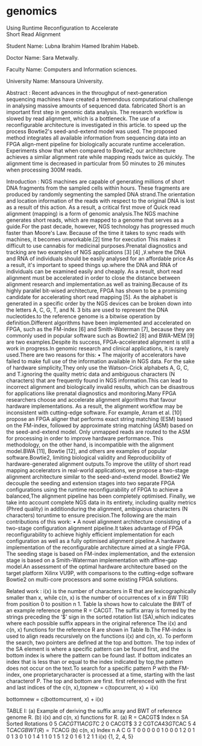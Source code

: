# genomics
Using Runtime Reconfiguration to Accelerate   
                          Short Read Alignment







Student Name: Lubna Ibrahim Hamed Ibrahim Habeb.

Doctor Name: Sara Metwally.

Faculty Name: Computers and Information sciences.

University Name: Mansoura University. 



Abstract : Recent advances in the throughput of next-generation sequencing machines have created a tremendous computational challenge in analysing massive amounts of sequenced data. fabricated Short is an important first step in genomic data analysis. The research workflow is slowed by read alignment, which is a bottleneck. The use of a reconfigurable architecture is investigated in this article. to speed up the process Bowtie2's seed-and-extend model was used. The proposed method integrates all available information from sequencing data into an FPGA align-ment pipeline for biologically accurate runtime acceleration. Experiments show that when compared to Bowtie2, our architecture achieves a similar alignment rate while mapping reads twice as quickly. The alignment time is decreased in particular from 50 minutes to 26 minutes when processing 300M reads.

Introduction : NGS machines are capable of generating millions of short DNA fragments from the sampled cells within hours. These fragments are produced by randomly segmenting the sampled DNA strand.The orientation and location information of the reads with respect to the original DNA is lost as a result of this action. As a result, a critical first move of Quick read alignment (mapping) is a form of genomic analysis.The NGS machine generates short reads, which are mapped to a genome that serves as a guide.For the past decade, however, NGS technology has progressed much faster than Moore's Law. Because of the time it takes to sync reads with machines, it becomes unworkable.[2] time for execution This makes it difficult to use cannabis for medicinal purposes.Prenatal diagnostics and tracking are two examples of NGS applications [3] لا, [4].where the DNA and RNA of individuals should be easily analysed for an affordable price As a result, it's important to speed things up.where the DNA and RNA of individuals can be examined easily and cheaply. As a result, short read alignment must be accelerated in order to close the distance between alignment research and implementation.as well as training.Because of its highly parallel bit-wised architecture, FPGA has shown to be a promising candidate for accelerating short read mapping [5]. As the alphabet is generated in a specific order by the NGS devices can be broken down into the letters A, C, G, T, and N. 3 bits are used to represent the DNA nucleotides.to the reference genome is a bitwise operation by definition.Different algorithms have been implemented and accelerated on FPGA, such as the FM-index [6] and Smith-Waterman [7], because they are commonly used in popular software such as Bowtie2 [8] and BWA-MEM [9] are two examples.Despite its success, FPGA-accelerated alignment is still a work in progress.In genomic research and clinical applications, it is rarely used.There are two reasons for this: • The majority of accelerators have failed to make full use of the information available in NGS data. For the sake of hardware simplicity,They only use the Watson-Crick alphabets A, G, C, and T.ignoring the quality metric data and ambiguous characters (N characters) that are frequently found in NGS information.This can lead to incorrect alignment and biologically invalid results, which can be disastrous for applications like prenatal diagnostics and monitoring.Many FPGA researchers choose and accelerate alignment algorithms that favour hardware implementations. As a result, the alignment workflow may be inconsistent with cutting-edge software. For example, Arram et al. [10] propose an FPGA aligner that performs exact string matching (ESM) based on the FM-index, followed by approximate string matching (ASM) based on the seed-and-extend model. Only unmapped reads are routed to the ASM for processing in order to improve hardware performance. This methodology, on the other hand, is incompatible with the alignment model.BWA [11], Bowtie [12], and others are examples of popular software.Bowtie2, limiting biological validity and Reproducibility of hardware-generated alignment outputs.To improve the utility of short read mapping accelerators in real-world applications, we propose a two-stage alignment architecture similar to the seed-and-extend model. Bowtie2 We decouple the seeding and extension stages into two separate FPGA configurations using the runtime reconfigurability of FPGA to achieve a balanced,The alignment pipeline has been completely optimised. Finally, we take into account complete NGS data in its entirety, including quality metrics (Phred quality) in additionduring the alignment, ambiguous characters (N characters) toruntime to ensure precision.The following are the main contributions of this work: • A novel alignment architecture consisting of a two-stage configuration alignment pipeline.It takes advantage of FPGA reconfigurability to achieve highly efficient implementation for each configuration as well as a fully optimised alignment pipeline.A hardware implementation of the reconfigurable architecture aimed at a single FPGA. The seeding stage is based on FM-index implementation, and the extension stage is based on a Smith-Waterman implementation with affine-gap model.An assessment of the optimal hardware architecture based on the target platform Xilinx VU9P, with comparisons to the cutting-edge software Bowtie2 on multi-core processors and some existing FPGA solutions.

Related work : i(x) is the number of characters in R that are lexicographically smaller than x, while c(n, x) is the number of occurrences of x in BW T(R) from position 0 to position n 1. Table Ia shows how to calculate the BWT of an example reference genome R = CACGT. The suffix array is formed by the strings preceding the ‘$' sign in the sorted rotation list (SA),which indicates where each possible suffix appears in the original reference The i(x) and c(n, x) functions for the reference R are shown in Table Ib.The FM-index is used to align reads recursively on the functions i(x) and c(n, x). To perform the search, two pointers are defined at the top and bottom. The top index of the SA element is where a specific pattern can be found first, and the bottom index is where the pattern can be found last. If bottom indicates an index that is less than or equal to the index indicated by top,the pattern does not occur on the text.To search for a specific pattern P with the FM-index, one proprietarycharacter is processed at a time, starting with the last characterof P.  The top and bottom are first. first referenced with the first and last indices of the c(n, x),topnew = c(topcurrent, x) + i(x)

bottomnew = c(bottomcurrent, x) + i(x)

TABLE I: (a) Example of deriving the suffix array and BWT
of reference genome R. (b) i(x) and c(n, x) functions for R.
(a)
R = CACGT$
Index n SA Sorted Rotations
0 5 $CACGT
1 1 ACGT$C
2 0 CACGT$
3 2 CGT$CA
4 3 GT$CAC
5 4 T$CACG
BW T(R) = TC$ACG
(b)
c(n, x)
Index n A C G T
0 0 0 0 0
1 0 0 0 1
2 0 1 0 1
3 0 1 0 1
4 1 1 0 1
5 1 2 0 1
6 1 2 1 1
i(x) {1, 2, 4, 5}

